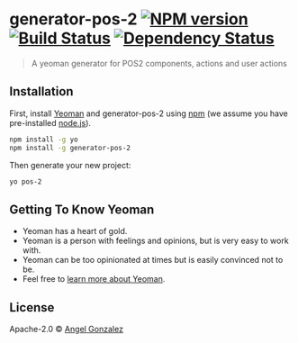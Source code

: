 # generator-pos-2 [![NPM version][npm-image]][npm-url] [![Build Status][travis-image]][travis-url] [![Dependency Status][daviddm-image]][daviddm-url]
> A yeoman generator for POS2 components, actions and user actions

## Installation

First, install [Yeoman](http://yeoman.io) and generator-pos-2 using [npm](https://www.npmjs.com/) (we assume you have pre-installed [node.js](https://nodejs.org/)).

```bash
npm install -g yo
npm install -g generator-pos-2
```

Then generate your new project:

```bash
yo pos-2
```

## Getting To Know Yeoman

 * Yeoman has a heart of gold.
 * Yeoman is a person with feelings and opinions, but is very easy to work with.
 * Yeoman can be too opinionated at times but is easily convinced not to be.
 * Feel free to [learn more about Yeoman](http://yeoman.io/).

## License

Apache-2.0 © [Angel Gonzalez]()


[npm-image]: https://badge.fury.io/js/generator-pos-2.svg
[npm-url]: https://npmjs.org/package/generator-pos-2
[travis-image]: https://travis-ci.com/angele91/generator-pos-2.svg?branch=master
[travis-url]: https://travis-ci.com/angele91/generator-pos-2
[daviddm-image]: https://david-dm.org/angele91/generator-pos-2.svg?theme=shields.io
[daviddm-url]: https://david-dm.org/angele91/generator-pos-2
